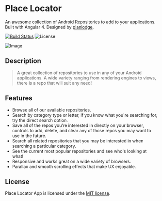 # Place Locator

An awesome collection of Android Repositories to add to your applications. Built with Angular 4. Designed by [planlodge](http://planlodge.com).

[![Build Status](https://travis-ci.org/stevenbenner/jquery-powertip.svg?branch=master)](https://travis-ci.org/stevenbenner/jquery-powertip)
![License](https://img.shields.io/packagist/l/doctrine/orm.svg)

![Image](https://github.com/planlodge/Android-Arsenal/blob/master/screen.png?raw=true)

## Description

> A great collection of repositories to use in any of your Android applications. A wide variety ranging from rendering engines to views, there is a repo that will suit any need!

## Features

- Browse all of our available repositories.
- Search by category type or letter, if you know what you're searching for, try the direct search option.
- Save all of the repos you're interested in directly on your browser, controls to add, delete, and clear any of those repos you may want to use in the future.
- Search all related repositories that you may be interested in when searching a particular category.
- See the current most popular repositories and see who's looking at what!
- Responsive and works great on a wide variety of browsers.
- Parallax and smooth scrolling effects that make UX enjoyable.

## License

Place Locator App is licensed under the [MIT license](http://opensource.org/licenses/MIT).
